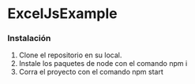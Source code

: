 # ExcelJsExample

### Instalación
1. Clone el repositorio en su local.
2. Instale los paquetes de node con el comando npm i
3. Corra el proyecto con el comando npm start

